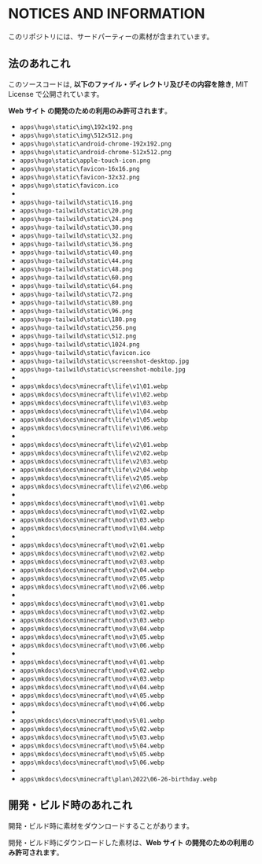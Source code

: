# NOTICES AND INFORMATION

このリポジトリには、サードパーティーの素材が含まれています。

## 法のあれこれ

このソースコードは, **以下のファイル・ディレクトリ及びその内容を除き**, MIT License で公開されています。

**Web サイト の開発のための利用のみ許可されます**。

- `apps\hugo\static\img\192x192.png`
- `apps\hugo\static\img\512x512.png`
- `apps\hugo\static\android-chrome-192x192.png`
- `apps\hugo\static\android-chrome-512x512.png`
- `apps\hugo\static\apple-touch-icon.png`
- `apps\hugo\static\favicon-16x16.png`
- `apps\hugo\static\favicon-32x32.png`
- `apps\hugo\static\favicon.ico`
-
- `apps\hugo-tailwild\static\16.png`
- `apps\hugo-tailwild\static\20.png`
- `apps\hugo-tailwild\static\24.png`
- `apps\hugo-tailwild\static\30.png`
- `apps\hugo-tailwild\static\32.png`
- `apps\hugo-tailwild\static\36.png`
- `apps\hugo-tailwild\static\40.png`
- `apps\hugo-tailwild\static\44.png`
- `apps\hugo-tailwild\static\48.png`
- `apps\hugo-tailwild\static\60.png`
- `apps\hugo-tailwild\static\64.png`
- `apps\hugo-tailwild\static\72.png`
- `apps\hugo-tailwild\static\80.png`
- `apps\hugo-tailwild\static\96.png`
- `apps\hugo-tailwild\static\180.png`
- `apps\hugo-tailwild\static\256.png`
- `apps\hugo-tailwild\static\512.png`
- `apps\hugo-tailwild\static\1024.png`
- `apps\hugo-tailwild\static\favicon.ico`
- `apps\hugo-tailwild\static\screenshot-desktop.jpg`
- `apps\hugo-tailwild\static\screenshot-mobile.jpg`
-
- `apps\mkdocs\docs\minecraft\life\v1\01.webp`
- `apps\mkdocs\docs\minecraft\life\v1\02.webp`
- `apps\mkdocs\docs\minecraft\life\v1\03.webp`
- `apps\mkdocs\docs\minecraft\life\v1\04.webp`
- `apps\mkdocs\docs\minecraft\life\v1\05.webp`
- `apps\mkdocs\docs\minecraft\life\v1\06.webp`
-
- `apps\mkdocs\docs\minecraft\life\v2\01.webp`
- `apps\mkdocs\docs\minecraft\life\v2\02.webp`
- `apps\mkdocs\docs\minecraft\life\v2\03.webp`
- `apps\mkdocs\docs\minecraft\life\v2\04.webp`
- `apps\mkdocs\docs\minecraft\life\v2\05.webp`
- `apps\mkdocs\docs\minecraft\life\v2\06.webp`
-
- `apps\mkdocs\docs\minecraft\mod\v1\01.webp`
- `apps\mkdocs\docs\minecraft\mod\v1\02.webp`
- `apps\mkdocs\docs\minecraft\mod\v1\03.webp`
- `apps\mkdocs\docs\minecraft\mod\v1\04.webp`
-
- `apps\mkdocs\docs\minecraft\mod\v2\01.webp`
- `apps\mkdocs\docs\minecraft\mod\v2\02.webp`
- `apps\mkdocs\docs\minecraft\mod\v2\03.webp`
- `apps\mkdocs\docs\minecraft\mod\v2\04.webp`
- `apps\mkdocs\docs\minecraft\mod\v2\05.webp`
- `apps\mkdocs\docs\minecraft\mod\v2\06.webp`
-
- `apps\mkdocs\docs\minecraft\mod\v3\01.webp`
- `apps\mkdocs\docs\minecraft\mod\v3\02.webp`
- `apps\mkdocs\docs\minecraft\mod\v3\03.webp`
- `apps\mkdocs\docs\minecraft\mod\v3\04.webp`
- `apps\mkdocs\docs\minecraft\mod\v3\05.webp`
- `apps\mkdocs\docs\minecraft\mod\v3\06.webp`
-
- `apps\mkdocs\docs\minecraft\mod\v4\01.webp`
- `apps\mkdocs\docs\minecraft\mod\v4\02.webp`
- `apps\mkdocs\docs\minecraft\mod\v4\03.webp`
- `apps\mkdocs\docs\minecraft\mod\v4\04.webp`
- `apps\mkdocs\docs\minecraft\mod\v4\05.webp`
- `apps\mkdocs\docs\minecraft\mod\v4\06.webp`
-
- `apps\mkdocs\docs\minecraft\mod\v5\01.webp`
- `apps\mkdocs\docs\minecraft\mod\v5\02.webp`
- `apps\mkdocs\docs\minecraft\mod\v5\03.webp`
- `apps\mkdocs\docs\minecraft\mod\v5\04.webp`
- `apps\mkdocs\docs\minecraft\mod\v5\05.webp`
- `apps\mkdocs\docs\minecraft\mod\v5\06.webp`
-
- `apps\mkdocs\docs\minecraft\plan\2022\06-26-birthday.webp`

## 開発・ビルド時のあれこれ

開発・ビルド時に素材をダウンロードすることがあります。

開発・ビルド時にダウンロードした素材は、**Web サイト の開発のための利用のみ許可されます**。
